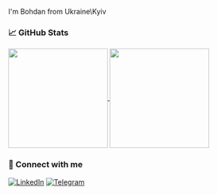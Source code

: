 
I'm Bohdan from Ukraine\Kyiv

### 📈 GitHub Stats

<a href="https://github.com/anuraghazra/github-readme-stats">
  <img height=200 align="center" src="https://github-readme-stats-skichkobohdans-projects.vercel.app/api?username=BohdanSkichko" />
</a>
<a href="https://github.com/anuraghazra/convoychat">
  <img height=200 align="center" src="https://github-readme-stats.vercel.app/api/top-langs?username=BohdanSkichko&layout=compact&langs_count=8&card_width=320" />
</a>


### 🔗 Connect with me

[![LinkedIn](https://img.shields.io/badge/LinkedIn-blue?logo=linkedin&logoColor=white)](https://www.linkedin.com/in/bohdanskichko/)
[![Telegram](https://img.shields.io/badge/Telegram-black?logo=telegram&logoColor=white)](https://t.me/BohdanSkichko)
